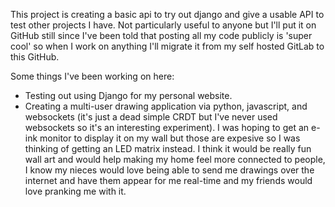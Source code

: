 This project is creating a basic api to try out django and give a usable API to test other projects I have.
Not particularly useful to anyone but I'll put it on GitHub still since I've been told that posting all my code publicly is 'super cool' so when I work on anything I'll migrate it from my self hosted GitLab to this GitHub.

Some things I've been working on here:
* Testing out using Django for my personal website.
* Creating a multi-user drawing application via python, javascript, and websockets (it's just a dead simple CRDT but I've never used websockets so it's an interesting experiment). I was hoping to get an e-ink monitor to display it on my wall but those are expesive so I was thinking of getting an LED matrix instead. I think it would be really fun wall art and would help making my home feel more connected to people, I know my nieces would love being able to send me drawings over the internet and have them appear for me real-time and my friends would love pranking me with it.
